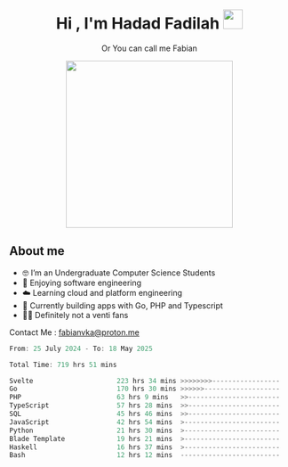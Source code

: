 <h1 align="center">Hi , I'm Hadad Fadilah  <img src="https://media.giphy.com/media/hvRJCLFzcasrR4ia7z/giphy.gif" width="35" ></h1>
<p align="center"><span>Or You can call me <span style="font: bold">Fabian</span></p>
<p align="center">
<img src="https://media.tenor.com/78dNivDemDAAAAAi/speech-bubble-venti.gif" width="300"/>    
</p>

##  About me
- 🤓 I’m an Undergraduate Computer Science Students
- 🍰 Enjoying software engineering
- ☁️ Learning cloud and platform engineering
- 🧰 Currently building apps with Go, PHP and Typescript 
- 🏃‍♂️ Definitely not a venti fans

Contact Me : fabianvka@proton.me

<!--START_SECTION:waka-->

```go
From: 25 July 2024 - To: 18 May 2025

Total Time: 719 hrs 51 mins

Svelte                     223 hrs 34 mins >>>>>>>>-----------------   30.79 %
Go                         170 hrs 30 mins >>>>>>-------------------   23.48 %
PHP                        63 hrs 9 mins   >>-----------------------   08.70 %
TypeScript                 57 hrs 28 mins  >>-----------------------   07.92 %
SQL                        45 hrs 46 mins  >>-----------------------   06.30 %
JavaScript                 42 hrs 54 mins  >------------------------   05.91 %
Python                     21 hrs 30 mins  >------------------------   02.96 %
Blade Template             19 hrs 21 mins  >------------------------   02.67 %
Haskell                    16 hrs 37 mins  >------------------------   02.29 %
Bash                       12 hrs 12 mins  -------------------------   01.68 %
```

<!--END_SECTION:waka-->




<!--
**Fadil-Tao/Fadil-Tao** is a ✨ _special_ ✨ repository because its `README.md` (this file) appears on your GitHub profile.


